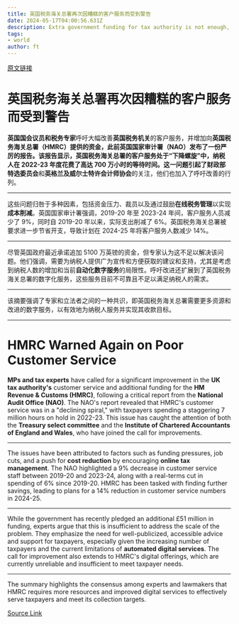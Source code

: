 ```yaml
---
title: 英国税务海关总署再次因糟糕的客户服务而受到警告
date: 2024-05-17T04:00:56.631Z
description: Extra government funding for tax authority is not enough, say experts
tags: 
- world
author: ft
---
```


[原文链接](https://ft.com/content/b66092a5-68a5-493d-9565-0d17cd632c86)

# 英国税务海关总署再次因糟糕的客户服务而受到警告

**英国国会议员和税务专家**呼吁大幅改善**英国税务机关**的客户服务，并增加向**英国税务海关总署（HMRC）**提供的资金，此前**英国国家审计署（NAO）**发布了一份严厉的报告。该报告显示，英国税务海关总署的客户服务处于“下降螺旋”中，纳税人在 2022-23 年度花费了高达 700 万小时的等待时间。这一问题引起了**财政部特选委员会**和**英格兰及威尔士特许会计师协会**的关注，他们也加入了呼吁改善的行列。

---

这些问题归咎于多种因素，包括资金压力、裁员以及通过鼓励**在线税务管理**以实现**成本削减**。英国国家审计署强调，2019-20 年至 2023-24 年间，客户服务人员减少了 9%，同时自 2019-20 年以来，实际支出削减了 6%。英国税务海关总署被要求进一步节省开支，导致计划在 2024-25 年将客户服务人数减少 14%。

---

尽管英国政府最近承诺追加 5100 万英镑的资金，但专家认为这不足以解决该问题。他们强调，需要为纳税人提供广为宣传和方便获取的建议和支持，尤其是考虑到纳税人数的增加和当前**自动化数字服务**的局限性。呼吁改进还扩展到了英国税务海关总署的数字化服务，这些服务目前不可靠且不足以满足纳税人的需求。

---

该摘要强调了专家和立法者之间的一种共识，即英国税务海关总署需要更多资源和改进的数字服务，以有效地为纳税人服务并实现其收款目标。

---

# HMRC Warned Again on Poor Customer Service 

**MPs and tax experts** have called for a significant improvement in the **UK tax authority's** customer service and additional funding for the **HM Revenue & Customs (HMRC)**, following a critical report from the **National Audit Office (NAO)**. The NAO's report revealed that HMRC's customer service was in a "declining spiral," with taxpayers spending a staggering 7 million hours on hold in 2022-23. This issue has caught the attention of both the **Treasury select committee** and the **Institute of Chartered Accountants of England and Wales**, who have joined the call for improvements. 

---

The issues have been attributed to factors such as funding pressures, job cuts, and a push for **cost reduction** by encouraging **online tax management**. The NAO highlighted a 9% decrease in customer service staff between 2019-20 and 2023-24, along with a real-terms cut in spending of 6% since 2019-20. HMRC has been tasked with finding further savings, leading to plans for a 14% reduction in customer service numbers in 2024-25. 

--- 

While the government has recently pledged an additional £51 million in funding, experts argue that this is insufficient to address the scale of the problem. They emphasize the need for well-publicized, accessible advice and support for taxpayers, especially given the increasing number of taxpayers and the current limitations of **automated digital services**. The call for improvement also extends to HMRC's digital offerings, which are currently unreliable and insufficient to meet taxpayer needs. 

--- 

The summary highlights the consensus among experts and lawmakers that HMRC requires more resources and improved digital services to effectively serve taxpayers and meet its collection targets.

[Source Link](https://ft.com/content/b66092a5-68a5-493d-9565-0d17cd632c86)

